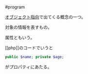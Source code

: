 #program 

[オブジェクト指向](オブジェクト指向.md)で出てくる概念の一つ。

対象の情報を表すもの。

属性ともいう。

[[php]]のコードでいうと
```php
public $name; private $age;
```
がプロパティにあたる。

